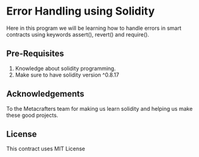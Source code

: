 
# Error Handling using Solidity

Here in this program we will be learning how to handle errors in smart contracts using keywords assert(), revert() and require().


## Pre-Requisites
1. Knowledge about solidity programming.
2. Make sure to have solidity version ^0.8.17
## Acknowledgements

 To the Metacrafters team for making us learn solidity and helping us make these good projects.

## License



This contract uses MIT License